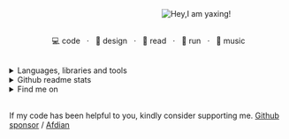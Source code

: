 <div align="center">
  <picture>
    &nbsp;&nbsp;&nbsp;&nbsp;&nbsp;&nbsp;&nbsp;&nbsp;&nbsp;&nbsp;&nbsp;&nbsp;&nbsp;&nbsp;&nbsp;&nbsp;&nbsp;&nbsp;&nbsp;&nbsp;&nbsp;
    &nbsp;&nbsp;&nbsp;&nbsp;&nbsp;&nbsp;&nbsp;&nbsp;&nbsp;&nbsp;&nbsp;&nbsp;&nbsp;&nbsp;&nbsp;&nbsp;&nbsp;&nbsp;&nbsp;&nbsp;&nbsp;
   <source media="(prefers-color-scheme: dark)" srcset="https://readme-typing-svg.demolab.com?font=Fira+Code&weight=500&size=24&pause=1000&color=FFFFFF&vCenter=true&random=false&width=435&height=31&lines=Hey%2CI+am+yaxing!%F0%9F%91%8B">
   <source media="(prefers-color-scheme: light)" srcset="https://readme-typing-svg.demolab.com?font=Fira+Code&weight=500&size=24&pause=1000&color=666666&vCenter=true&random=false&width=435&height=31&lines=Hey%2CI+am+yaxing!%F0%9F%91%8B">
   <img alt="Hey,I am yaxing!" src="">
  </picture>
  <br /> <br />
  <p>
    <span>💻 code</span> &nbsp; · &nbsp;
    <span>📐 design</span> &nbsp; · &nbsp;
    <span>📖 read</span> &nbsp; · &nbsp;
    <span>🏃 run</span> &nbsp; · &nbsp;
    <span>🎸 music</span>
  </p>
</div>

<br />

<div>
 <details>
  <summary>Languages, libraries and tools</summary>
  <br />
   <table>
     <tbody>
      <tr>
       <td>frontend</td>
       <td>
         <a href=""><img src="https://profilinator.rishav.dev/skills-assets/vuejs-original-wordmark.svg" alt="" height="50"/></a> &nbsp;
         <a href=""><img src="https://profilinator.rishav.dev/skills-assets/typescript-original.svg" alt="" height="50"/></a> &nbsp;
         <a href=""><img src="https://profilinator.rishav.dev/skills-assets/sass-original.svg" alt="" height="50"/></a> &nbsp;
         <a href=""><img src="https://profilinator.rishav.dev/skills-assets/webpack-original.svg" alt="" height="50"/></a> &nbsp;
         <a href=""><img src="https://profilinator.rishav.dev/skills-assets/git-scm-icon.svg" alt="" height="50"/></a> &nbsp;
         <a href=""><img src="https://profilinator.rishav.dev/skills-assets/figma-icon.svg" alt="" height="50"/></a> &nbsp;
         <a href=""><img src="https://profilinator.rishav.dev/skills-assets/jest.svg" alt="" height="50"/></a> &nbsp;
         <a href=""><img src="https://profilinator.rishav.dev/skills-assets/tailwindcss.svg" alt="" height="50"/></a> &nbsp;
         <a href=""><img src="https://profilinator.rishav.dev/skills-assets/mocha.png" alt="" height="50"/></a> &nbsp;
         <a href=""><img src="https://profilinator.rishav.dev/skills-assets/chai.png" alt="" height="50"/></a>
       </td>
      </tr>
      <tr>
       <td>backend</td>
       <td>
         <a href=""><img src="https://profilinator.rishav.dev/skills-assets/mongodb-original-wordmark.svg" alt="" height="50"/></a> &nbsp;
         <a href=""><img src="https://profilinator.rishav.dev/skills-assets/nodejs-original-wordmark.svg" alt="" height="50"/></a> &nbsp;
         <a href=""><img src="https://profilinator.rishav.dev/skills-assets/nginx-original.svg" alt="" height="50"/></a> &nbsp;
         <a href=""><img src="https://profilinator.rishav.dev/skills-assets/nestjs.svg" alt="" height="50"/></a> &nbsp;
         <a href=""><img src="https://profilinator.rishav.dev/skills-assets/graphql.png" alt="" height="50"/></a>
       </td>
      </tr>
      <tr>
       <td>devops</td>
       <td>
         <a href=""><img src="https://profilinator.rishav.dev/skills-assets/linux-original.svg" alt="" height="50"/></a> &nbsp;
         <a href=""><img src="https://profilinator.rishav.dev/skills-assets/docker-original-wordmark.svg" alt="" height="50"/></a> &nbsp;
         <a href=""><img src="https://profilinator.rishav.dev/skills-assets/jenkins-icon.svg" alt="" height="50"/></a> &nbsp;
         <a href=""><img src="https://profilinator.rishav.dev/skills-assets/powershell.png" alt="" height="50"/></a> &nbsp;
         <a href=""><img src="https://profilinator.rishav.dev/skills-assets/gitlab.svg" alt="" height="50"/></a> &nbsp;
         <a href=""><img src="https://profilinator.rishav.dev/skills-assets/go-original.svg" alt="" height="50"/></a> &nbsp;
         <a href=""><img src="https://profilinator.rishav.dev/skills-assets/microsoft_azure-icon.svg" alt="" height="50"/></a>
       </td>
      </tr>
     </tbody>
  </table>
 </details>
</div>

<div>
 <details>
  <summary>Github readme stats</summary>
  <br />
  <picture>
    <source media="(prefers-color-scheme: dark)" srcset="https://github-readme-stats.vercel.app/api?username=yaxingson&border_color=3d444d&theme=dark">
    <source media="(prefers-color-scheme: light)" srcset="https://github-readme-stats.vercel.app/api?username=yaxingson&border_color=d1d9e0">
    <img height="180" src="https://github-readme-stats.vercel.app/api?username=yaxingson&theme=tokyonight"/>
  </picture>
  <picture>
   <source media="(prefers-color-scheme: dark)" srcset="https://github-readme-stats.vercel.app/api/top-langs/?username=yaxingson&langs_count=6&layout=compact&border_color=3d444d&theme=dark">
   <source media="(prefers-color-scheme: light)" srcset="https://github-readme-stats.vercel.app/api/top-langs/?username=yaxingson&langs_count=6&layout=compact&border_color=d1d9e0">
   <img height="180" align="right" src="https://github-readme-stats.vercel.app/api/top-langs/?username=yaxingson&langs_count=6&layout=compact"/> 
  </picture>
 </details>
</div>

<div>
 <details>
  <summary>Find me on</summary>
  <br />
  <div align="center">
   <img src="https://img.shields.io/badge/-blog-%23fff?style=flat&logo=about.me&labelColor=gray" alt="" />
    &nbsp; &nbsp; &nbsp;&nbsp; &nbsp; &nbsp;
   <img src="https://img.shields.io/badge/-gitee-%23fff?style=flat&logo=gitee&labelColor=%23c71d23" alt="" />
   &nbsp; &nbsp; &nbsp; &nbsp; &nbsp; &nbsp;
   <img src="https://img.shields.io/badge/-juejin-%23fff?style=flat&logo=juejin&labelColor=%231e80ff&logoColor=white" alt="" />
   &nbsp; &nbsp; &nbsp; &nbsp; &nbsp; &nbsp;
   <img src="https://img.shields.io/badge/-leetcode-%23fff?style=flat&logo=leetcode&labelColor=%23ffa116&logoColor=white" alt="" />
   &nbsp; &nbsp; &nbsp; &nbsp; &nbsp; &nbsp;
   <img src="https://img.shields.io/badge/-bilibili-%23fff?style=flat&logo=bilibili&labelColor=%2300a1d6&logoColor=white" alt="" />
   &nbsp;&nbsp;&nbsp;&nbsp;&nbsp;&nbsp;
   <img src="https://img.shields.io/badge/-tiktok-%23fff?style=flat&logo=tiktok&labelColor=%23090909&logoColor=white" alt="" />
 </div>
 </details>
</div>

<br />

<p>If my code has been helpful to you, kindly consider supporting me. <a href="/">Github sponsor</a> / <a href="">Afdian</a></p> 
